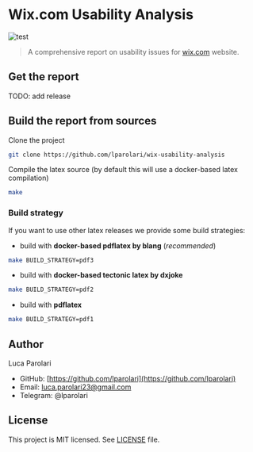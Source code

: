 # Wix.com Usability Analysis

![test](https://github.com/lparolari/wix-usability-analysis/workflows/test/badge.svg)

> A comprehensive report on usability issues for
> [wix.com](https://wix.com) website.

## Get the report

TODO: add release

## Build the report from sources

Clone the project

```bash
git clone https://github.com/lparolari/wix-usability-analysis
```

Compile the latex source (by default this will use a docker-based
latex compilation)

```bash
make
```

### Build strategy

If you want to use other latex releases we provide some build
strategies:

- build with **docker-based pdflatex by blang** (_recommended_)

```bash
make BUILD_STRATEGY=pdf3
```

- build with **docker-based tectonic latex by dxjoke**

```bash
make BUILD_STRATEGY=pdf2
```

- build with **pdflatex**

```bash
make BUILD_STRATEGY=pdf1
```

## Author

Luca Parolari

- GitHub: [https://github.com/lparolari](https://github.com/lparolari)
- Email: <luca.parolari23@gmail.com>
- Telegram: @lparolari

## License

This project is MIT licensed. See [LICENSE](LICENSE) file.
